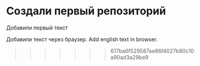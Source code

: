 # Создали первый репозиторий

Добавили первый текст

Добавили текст через браузер. Add english text in browser.
>>>>>>> 617ba6f529587ae86f4027b80c10a90ad3a29be9
